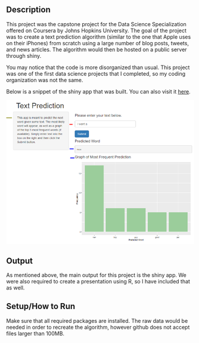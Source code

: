 ## Description
This project was the capstone project for the Data Science Specialization offered on Coursera by Johns Hopkins University. The goal of the project was to create a text prediction algorithm (similar to the one that Apple uses on their iPhones) from scratch using a large number of blog posts, tweets, and news articles. The algorithm would then be hosted on a public server through shiny.

You may notice that the code is more disorganized than usual. This project was one of the first data science projects that I completed, so my coding organization was not the same.

Below is a snippet of the shiny app that was built. You can also visit it [here](https://tficar.shinyapps.io/CourseraTextPrediction/).

![app](https://github.com/tficar/Portfolio/blob/master/TextPrediction/App.PNG)

## Output
As mentioned above, the main output for this project is the shiny app. We were also required to create a presentation using R, so I have included that as well.

## Setup/How to Run
Make sure that all required packages are installed. The raw data would be needed in order to recreate the algorithm, however github does not accept files larger than 100MB.
